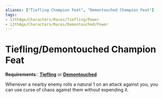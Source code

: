 ```yaml
---
aliases: ["Tiefling Champion Feat", "Demontouched Champion Feat"]
tags:
- 13thAge/Characters/Races/Tiefling/Power
- 13thAge/Characters/Races/Demontouched/Power
---
```

# Tiefling/Demontouched Champion Feat

__Requirements__:: __[Tiefling](../Tiefling-Demontouched.md)__ or __[Demontouched](../Tiefling-Demontouched.md)__

Whenever a nearby enemy rolls a natural 1 on an attack against you, you can use curse of chaos against them without expending it.
